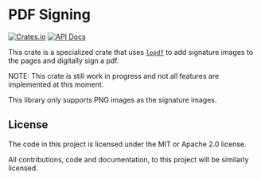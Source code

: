 # PDF Signing
[![Crates.io](https://img.shields.io/crates/v/pdf_signing)](https://crates.io/crates/pdf_signing/)
[![API Docs](https://img.shields.io/badge/docs.rs-pdf_signing-blue)](https://docs.rs/pdf_signing/latest/)

This crate is a specialized crate that uses [`lopdf`][lopdf] to add signature images
to the pages and digitally sign a pdf.

NOTE: This crate is still work in progress and not all features are implemented at this moment.

This library only supports PNG images as the signature images.

## License

The code in this project is licensed under the MIT or Apache 2.0 license.

All contributions, code and documentation, to this project will be similarly licensed.

[lopdf]: https://github.com/J-F-Liu/lopdf